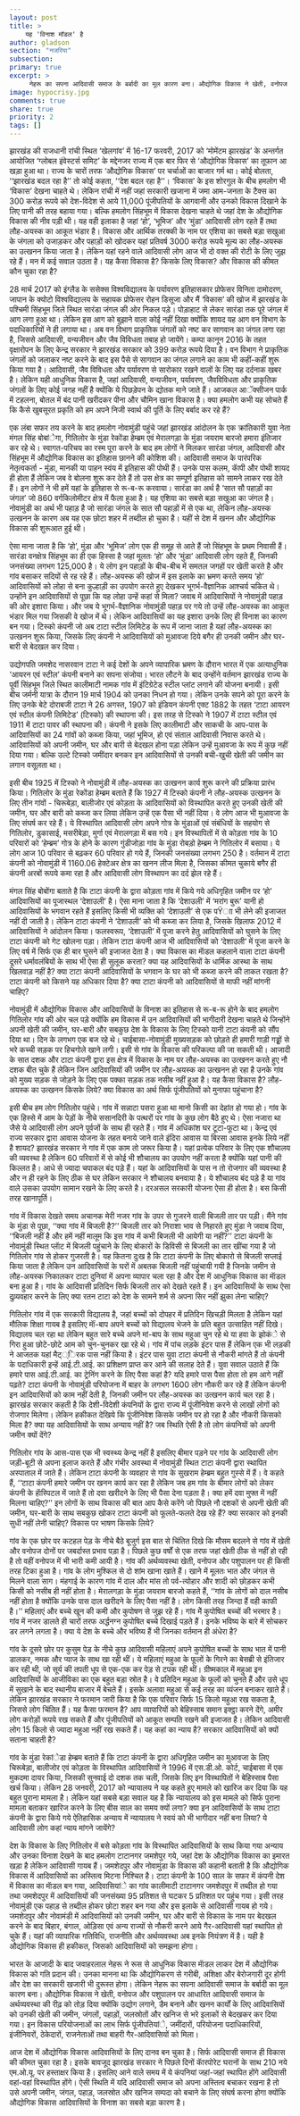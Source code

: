 ```yaml
---
layout: post
title: >
    यह 'विनाश मॉडल' है
author: gladson
section: "नजरिया"
subsection:
primary: true
excerpt: >
     नेहरू का सपना आदिवासी समाज के बर्बादी का मूल कारण बना। औद्योगिक विकास ने खेती, वनोपज और पशुपालन पर आधारित आदिवासी समाज के अर्थव्यवस्था की रीढ़ को तोड़ दिया... यदि आदिवासी समाज को अपना अस्तित्व बचाकर रखना है तो उसे अपनी जमीन, जंगल, पहाड़, जलस्रोत और खनिज सम्पदा को बचाने के लिए संघर्ष करना होगा...
image: hypocrisy.jpg
comments: true
share: true
priority: 2
tags: []
---
```


झारखंड की राजधानी रांची स्थित ‘खेलगांव’ में 16-17 फरवरी, 2017 को ‘मोमेंटम झारखंड’ के अन्तर्गत आयोजित ‘ग्लोबल इंवेस्टर्स समिट’ के मद्देनजर राज्य में एक बार फिर से ‘औद्योगिक विकास’ का तूफान आ खड़ा हुआ था। राज्य के चारों तरफ ‘औद्योगिक विकास’ पर चर्चाओं का बाजार गर्म था। कोई बोलता, ‘‘झारखंड बदल रहा है’’ तो कोई कहता, ’‘देश बदल रहा है’’। ‘विकास’ के इस शोरगुल के बीच हमलोग भी ‘विकास’ देखना चाहते थे। लेकिन रांची में नहीं जहां सरकारी खजाना में जमा आम-जनता के टैक्स का 300 करोड़ रूपये को देश-विदेश से आये 11,000 पूंजीपतियों के आगवानी और उनको विकास दिखाने के लिए पानी की तरह बहाया गया। बल्कि हमलोग सिंहभूम में विकास देखना चाहते थे जहां देश के औद्योगिक विकास की नीव पड़ी थी। यह वही इलाका है जहां ‘हो’, ‘भूमिज’ और ‘मुंडा’ आदिवासी लोग रहते हैं तथा लौह-अयस्क का आकूत भंडार है। विकास और आर्थिक तरक्की के नाम पर एशिया का सबसे बड़ा सखुआ के जंगला को उजाड़कर और पहाड़ों को खोदकर यहां प्रतिवर्ष 3000 करोड़ रूपये मूल्य का लौह-अयस्क का उत्खनन किया जाता है। लेकिन यहां रहने वाले आदिवासी लोग आज भी दो वक्त की रोटी के लिए जुझ रहे हैं। मन में कई सवाल उठता है। यह कैसा विकास है? किसके लिए विकास? और विकास की कीमत कौन चुका रहा है?

28 मार्च 2017 को इंग्लैड के ससेक्स विश्वविद्यालय के पर्यावरण इतिहासकार प्रोफेसर विनिता दामोदरण, जापान के क्योटो विश्वविद्यालय के सहायक प्रोफेसर रोहन डिसूजा और मैं ‘विकास’ की खोज में झारखंड के पश्चिमी सिंहभूम जिले स्थित सारंडा जंगल की ओर निकल पड़े। पोड़ाहाट से लेकर सारंडा तक पूरे जंगल में आग लगा हुआ था। लेकिन इस आग को बुझाने वाला कोई नहीं दिखा क्योंकि शायद यह आग वन विभाग के पदाधिकारियों ने ही लगाया था। अब वन विभाग प्राकृतिक जंगलों को नष्ट कर सागवान का जंगल लगा रहा है, जिससे आदिवासी, वन्यजीवन और जैव विविधता तबाह हो जायेंगे। कम्पा कानून 2016 के तहत वृक्षारोपन के लिए केन्द्र सरकार ने झारखंड सरकार को 399 करोड़ रूपये दिया है। वन विभाग ने प्राकृतिक जंगलों को जलाकर नष्ट करने के बाद इस पैसे से सागवान का जंगल लगाने का काम भी कहीं-कहीं शुरू किया गया है। आदिवासी, जैव विविधता और पर्यावरण से सारोकार रखने वालों के लिए यह दर्दनाक खबर है। लेकिन यही आधुनिक विकास है, जहां आदिवासी, वन्यजीवन, पर्यावरण, जैवविविधता और प्राकृतिक जंगलों के लिए कोई जगह नहीं है क्योंकि ये पिछड़ेपन के द्योतक माने जाते हैं। आजकल आॅक्सीजन पार्क में टहलना, बोतल में बंद पानी खरीदकर पीना और चौमिन खाना विकास है। क्या हमलोग कभी यह सोचते हैं कि कैसे खुबसूरत प्रकृति को हम अपने निजी स्वार्थ की पूर्ति के लिए बर्बाद कर रहे हैं?

एक लंबा सफर तय करने के बाद हमलोग नोवामुंडी पहुंचे जहां झारखंड आंदोलन के एक क्रांतिकारी युवा नेता मंगल सिंह बोबांेगा, गितिलोर के मुंडा रेकोंडा हेम्ब्रम एवं मेरालगड़ा के मुंडा जयराम बारजो हमारा इंतिजार कर रहे थे। स्वागत-परिचय का रस्म पूरा करने के बाद हम लोगों ने मिलकर सारंडा जंगल, आदिवासी और सिंहभूम में औद्योगिक विकास का इतिहास छानने की कोशिश की। आदिवासी समाज के पारंपरिक नेतृत्वकर्ता - मुंडा, मानकी या पाहन स्वंय में इतिहास की पोथी हैं। उनके पास कलम, काॅपी और पोथी शायद ही होता हैं लेकिन जब वे बोलना शुरू कर देते हैं तो उस क्षेत्र का सम्पूर्ण इतिहास को सामने लाकर रख देते हैं। इन लोगों ने भी हमें यहां के इतिहास से रू-ब-रू करवाया। सारंडा का अर्थ है ‘सात सौ पहाड़ों का जंगल’ जो 860 वर्गकिलोमीटर क्षेत्र में फैला हुआ है। यह एशिया का सबसे बड़ा सखुआ का जंगल है। नोवामुंडी का अर्थ भी पहाड़ है जो सारंडा जंगल के सात सौ पहाड़ों में से एक था, लेकिन लौह-अयस्क उत्खनन के कारण अब यह एक छोटा शहर में तब्दील हो चुका है। यहीं से देश में खनन और औद्योगिक विकास की शुरूआत हुई थी।

ऐसा माना जाता है कि ‘हो’, मुंडा और ‘भूमिज’ लोग एक ही समूह से आते हैं जो सिंहभूम के प्रथम निवासी हैं। सारंडा वनक्षेत्र सिंहभूम का ही एक हिस्सा है जहां मूलतः ‘हो’ और ‘मुंडा’ आदिवासी लोग रहते हैं, जिनकी जनसंख्या लगभग 125,000 है। ये लोग इन पहाड़ों के बीच-बीच में समतल जगहों पर खेती करते है और गांव बसाकर सदियों से रह रहे हैं। लौह-अयस्क की खोज में इस इलाके का भ्रमण करते समय ‘हो’ आदिवासियों को लोहा से बना कुल्हाड़ी का उपयोग करते हुए देखकर भूगर्भ-वैज्ञानिक आश्चर्य चकित थे। उन्होंने इन आदिवासियों से पूछा कि यह लोहा उन्हें कहां से मिला? जवाब में आदिवासियों ने नोवामुंडी पहाड़ की ओर इशारा किया। और जब ये भूगर्भ-वैज्ञानिक नोवामुंडी पहाड़ पर गये तो उन्हें लौह-अयस्क का आकूत भंडार मिल गया जिसकी वे खोज में थे। लेकिन आदिवासियों का यह इशारा उनके लिए ही विनाश का कारण बन गया। टिस्को कंपनी जो अब टाटा स्टील लिमिटेड के रूप में जाना जाता है यहां लौह-अयस्क का उत्खनन शुरू किया, जिसके लिए कंपनी ने आदिवासियों को मुआवजा दिये बगैर ही उनकी जमीन और घर-बारी से बेदखल कर दिया।

उद्योगपति जमशेद नासरवान टाटा ने कई देशों के अपने व्यापारिक भ्रमण के दौरान भारत में एक अत्याधुनिक ‘आयरन एवं स्टील’ कंपनी बनाने का सपना संजोया। भारत लौटने के बाद उन्होंने वर्तमान झारखंड राज्य के पूर्वी सिंहभूम जिले स्थित कालीमाटी नामक गांव में इंटिग्रेटेड स्टील प्लांट लगाने की योजना बनायी। इसी बीच जर्मनी यात्रा के दौरान 19 मार्च 1904 को उनका निधन हो गया। लेकिन उनके सपने को पूरा करने के लिए उनके बेटे दोराबजी टाटा ने 26 अगस्त, 1907 को इंडियन कंपनी एक्ट 1882 के तहत ‘टाटा आयरन एवं स्टील कंपनी लिमिटेड’ (टिस्को) की स्थापना की। इस तरह से टिस्को ने 1907 में टाटा स्टील एवं 1911 में टाटा पावर की स्थापना की। कंपनी ने इसके लिए कालीमाटी और साकची के आप-पास के आदिवासियों का 24 गांवों को कब्जा किया, जहां भूमिज, हो एवं संताल आदिवासी निवास करते थे। आदिवासियों को अपनी जमीन, घर और बारी से बेदखल होना पड़ा लेकिन उन्हें मुआवजा के रूप में कुछ नहीं दिया गया। बल्कि उल्टे टिस्को जमींदार बनकर इन आदिवासियों से उनकी बची-खुची खेती की जमीन का लगान वसूलता था।

इसी बीच 1925 में टिस्को ने नोवामुंडी में लौह-अयस्क का उत्खनन कार्य शुरू करने की प्रक्रिया प्रारंभ किया। गितिलोर के मुंडा रेकोंडा हेम्ब्रम बताते हैं कि 1927 में टिस्को कंपनी ने लौह-अयस्क उत्खनन के लिए तीन गांवों - चिरूबेड़ा, बालीजोर एवं कोड़ता के आदिवासियों को विस्थापित करते हुए उनकी खेती की जमीन, घर और बारी को कब्जा कर लिया लेकिन उन्हें एक पैसा भी नहीं दिया। वे लोग आज भी मुआवजा के लिए संघर्ष कर रहे हैं। ये विस्थापित आदिवासी लोग अपने गोत्र के मुंडाओं एवं संबंधियों के सहयोग से गितिलोर, डुकासाई, मसरीबेड़ा, मुर्गा एवं मेरालगड़ा में बस गये। इन विस्थापितों में से कोड़ता गांव के 10 परिवारों को ‘हेम्ब्रम’ गोत्र के होने के कारण गुंडीजोड़ा गांव के मुंडा रोबड़ो हेम्ब्रम ने गितिलोर में बसाया। ये लोग आज 10 परिवार से बढ़कर 60 परिवार हो गये हैं, जिनकी जनसंख्या लगभग 250 है। वर्तमान में टाटा कंपनी को नोवामुंडी में 1160.06 हेक्टेअर क्षेत्र का खनन लीज मिला है, जिसका कीमत चुकाये बगैर ही कंपनी अरबों रूपये कमा रहा है और आदिवासी लोग विस्थापन का दर्द झेल रहे हैं।

मंगल सिंह बोबोंगा बताते है कि टाटा कंपनी के द्वारा कोड़ता गांव में किये गये अधिगृहित जमीन पर ‘हो’ आदिवासियों का पूजास्थल ‘देशाउली’ है। ऐसा माना जाता है कि ‘देशाउली’ में ‘मरांग बुरू’ यानी हो आदिवासियों के भगवान रहते हैं इसलिए किसी भी व्यक्ति को ‘देशाउली’ से एक पŸाा भी लेने की इजाजत नहीं दी जाती है। लेकिन टाटा कंपनी ने ‘देशाउली’ को भी कब्जा कर लिया है, जिसके खिलाफ 2012 में आदिवासियों ने आंदोलन किया। फलस्वरूप, ‘देशाउली’ में पूजा करने हेतु आदिवासियों को घुसने के लिए टाटा कंपनी को गेट खोलना पड़ा। लेकिन टाटा कंपनी आज भी आदिवासियों को ‘देशाउली’ में पूजा करने के लिए वर्ष में सिर्फ एक ही बार घुसने की इजाजत देता है। क्या विकास का माॅडल कहलाने वाला टाटा कंपनी दूसरे धर्मावलंबियों के साथ भी ऐसा ही सुलूक करता? क्या यह आदिवासियों के धार्मिक आस्था के साथ खिलवाड़ नहीं है? क्या टाटा कंपनी आदिवासियों के भगवान के घर को भी कब्जा करने की ताकत रखता है? टाटा कंपनी को किसने यह अधिकार दिया है? क्या टाटा कंपनी को आदिवासियों से माफी नहीं मांगनी चाहिए?

नोवामुंडी में औद्योगिक विकास और आदिवासियों के विनाश का इतिहास से रू-ब-रू होने के बाद हमलोग गितिलोर गांव की ओर चल पड़े क्योंकि हम विकास में उन आदिवासियों की भागीदारी देखना चाहते थे जिन्होंने अपनी खेती की जमीन, घर-बारी और सबकुछ देश के विकास के लिए टिस्को यानी टाटा कंपनी को सौंप दिया था। दिन के लगभग एक बज रहे थे। चाईबासा-नोवामुंडी मुख्यसड़क को छोड़ते ही हमारी गाड़ी गड्ढ़ों से भरे कच्ची सड़क पर हिचगोले खाने लगी। इसी से गांव के विकास की परिकल्पा की जा सकती थी। आजादी के सात दशक और टाटा कंपनी द्वारा इस क्षेत्र में विकास के नाम पर लौह-अयस्क का उत्खनन करते हुए नौ दशक बीत चुके हैं लेकिन जिन आदिवासियों की जमीन पर लौह-अयस्क का उत्खनन हो रहा है उनके गांव को मुख्य सड़क से जोड़ने के लिए एक पक्का सड़क तक नसीब नहीं हुआ है। यह कैसा विकास है? लौह-अयस्क का उत्खनन किसके लिये? क्या विकास का अर्थ सिर्फ पूंजीपतियों को मुनाफा पहुंचाना है?

इसी बीच हम लोग गितिलोर पहुंचे। गांव में सन्नाटा पसरा हुआ था मानो किसी का देहांत हो गया हो। गांव के एक हिस्से में आम के पेड़ों के नीचे ससानदिरी के पत्थरों पर गांव के कुछ लोग बैठे हुए थे। ऐसा नजारा था जैसे ये आदिवासी लोग अपने पूर्वजों के साथ ही रहते हैं। गांव में अधिकांश घर टूटा-फूटा था। केन्द्र एवं राज्य सरकार द्वारा आवास योजना के तहत बनाये जाने वाले इंदिरा आवास या बिरसा आवास इनके लिये नहीं है शायद? झारखंड सरकार ने गांव में एक काम तो जरूर किया है। यहां प्रत्येक परिवार के लिए एक शौचालय की व्यवस्था है लेकिन 60 परिवारों में से कोई भी शौचालय का उपयोग नहीं करता है क्योंकि यहां पानी की किल्लत है। आधे से ज्यादा चपाकल बंद पड़े हैं। यहां के आदिवासियों के पास न तो रोजगार की व्यवस्था है और न ही रहने के लिए ठीक से घर लेकिन सरकार ने शौचालय बनवाया है। ये शौचालय बंद पड़े है या गांव वाले उसका उपयोग सामान रखने के लिए करते है। दरअसल सरकारी योजना ऐसा ही होता है। बस किसी तरह खानापूर्ति।

गांव में विकास देखते समय अचानक मेरी नजर गांव के उपर से गुजरने वाली बिजली तार पर पड़ी। मैंने गांव के मुंडा से पूछा, ‘‘क्या गांव में बिजली है?’’ बिजली तार को निराशा भाव से निहारते हुए मुंडा ने जवाब दिया, ‘‘बिजली नहीं है और हमें नहीं मालूम कि इस गांव में कभी बिजली भी आयेगी या नहीं?’’ टाटा कंपनी के नोवामुंडी स्थित प्लाॅट में बिजली पहुंचाने के लिए बोकारों के डिविसी से बिजली का तार खींचा गया है जो गितिलोर गांव से होकर गुजरती है। यह कितना दुःख है कि टाटा कंपनी के लिए बोकारो से बिजली सप्लाई किया जाता है लेकिन उन आदिवासियों के घरों में अबतक बिजली नहीं पहुंचायी गयी है जिनके जमीन से लौह-अयस्क निकालकर टाटा दुनियां में अपना व्यापार चला रहा है और देश में आधुनिक विकास का माॅडल बना हुआ है। गांव के आदिवासी प्रतिदिन सिर्फ बिजली तार को देखते रहते हैं। इन आदिवासियों के साथ ऐसा दुव्र्यवहार करने के लिए क्या रतन टाटा को देश के सामने शर्म से अपना सिर नहीं झुका लेना चाहिए?

गितिलोर गांव में एक सरकारी विद्यालय है, जहां बच्चों को दोपहर में प्रतिदिन खिचड़ी मिलता है लेकिन यहां मौलिक शिक्षा गायब है इसलिए माॅं-बाप अपने बच्चों को विद्यालय भेजने के प्रति बहुत उत्साहित नहीं दिखे। विद्यालय चल रहा था लेकिन बहुत सारे बच्चे अपने मां-बाप के साथ महुआ चुन रहे थे या हवा के झोकंे से गिरा हुआ छोटे-छोटे आम को चुन-चुनकर खा रहे थे। गांव में पांच लड़के इंटर पास हैं लेकिन एक भी लड़की ने आजतक यहां मैट््िरक पास नहीं किया है। इंटर पास युवा टाटा कंपनी से नौकरी मांगते हैं तो कंपनी के पदाधिकारी इन्हें आई.टी.आई. का प्रशिक्षण प्राप्त कर आने की सलाह देते हैं। युवा सवाल उठाते हैं कि हमारे पास आई.टी.आई. का ट्रेनिंग करने के लिए पैसा कहां है? यदि हमारे पास पैसा होता तो हम आगे नहीं पढ़ते? टाटा कंपनी के नोवामुंडी परियोजना में बाहर के लगभग 1600 लोग नौकरी कर रहे हैं लेकिन कंपनी इन आदिवासियों को काम नहीं देती है, जिनकी जमीन पर लौह-अयस्क का उत्खनन कार्य चल रहा है। झारखंड सरकार कहती है कि देशी-विदेशी कंपनियों के द्वारा राज्य में पूंजीनिवेश करने से लाखों लोगों को रोजगार मिलेगा। लेकिन हकीकत देखिये कि पूंजीनिवेश किसके जमीन पर हो रहा है और नौकरी किसको मिला है? क्या यह आदिवासियों के साथ अन्याय नहीं है? जब स्थिति ऐसी है तो लोग कंपनियों को अपनी जमीन क्यों देंगे?

गितिलोर गांव के आस-पास एक भी स्वस्थ्य केन्द्र नहीं है इसलिए बीमार पड़ने पर गांव के आदिवासी लोग जड़ी-बूटी से अपना इलाज करते हैं और गंभीर अवस्था में नोवामुंडी स्थित टाटा कंपनी द्वारा स्थापित अस्पाताल में जाते हैं। लेकिन टाटा कंपनी के व्यवहार से गांव के सुखराम हेम्ब्रम बहुत गुस्से में हैं। वे कहते हैं, ‘‘टाटा कंपनी हमारे जमीन पर खनन कार्य कर रहा है लेकिन जब हम गांव के बीमार लोगों को लेकर कंपनी के हाॅस्पिटल में जाते हैं तो दवा खरीदने के लिए भी पैसा देना पड़ता है। क्या हमें दवा मुफ्त में नहीं मिलना चाहिए?’’ इन लोगों के साथ विकास की बात आप कैसे करेंगे जो पिछले नौ दशकों से अपनी खेती की जमीन, घर-बारी के साथ सबकुछ खोकर टाटा कंपनी को फूलते-फलते देख रहे हैं? क्या सरकार को इनकी सुधी नहीं लेनी चाहिए? विकास पर भाषण किसके लिये?

गांव के एक छोर पर कटहल पेड़ के नीचे बैठे बूजुर्ग इस बात से चिंतित दिखे कि मौसम बदलने से गांव में खेती और वनोपज दोनों पर जबर्दास्त प्रभाव पड़ा है। पिछले कुछ वर्षों से एक तरफ जहां खेती ठीक से नहीं हो रही है तो वहीं वनोपज में भी भारी कमी आयी है। गांव की अर्थव्यवस्था खेती, वनोपज और पशुपालन पर ही किसी तरह टिका हुआ है। गांव के लोग मुश्किल से दो शांम खाना खाते हैं। खाने में मूलतः भात और जंगल से मिलने वाला साग। मंहगाई के कारण गांव में दाल और मांस तो पर्व-त्योहार और शादी को छोड़कर कभी किसी को नसीब ही नहीं होता है। मेरालगड़ा के मुंडा जयराम बारजो कहते हैं, ‘‘गांव के लोगों को दाल नसीब नहीं होता है क्योंकि उनके पास दाल खरीदने के लिए पैसा नहीं है। लोग किसी तरह जिन्दा हैं वही काफी है।’’ महिलाएं और बच्चे खून की कमी और कुपोषण से जुझ रहे हैं। गांव मेें कुपोषित बच्चों की भरमार है। गांव में नजर डालते ही चारों तरफ अर्द्धनग्न कुपोषित बच्चे दिखाई पड़ते हैं। इनके भविष्य के बारे में सोचकर डर लगने लगता है। क्या ये देश के बच्चे और भविष्य हैं भी जिनका वर्तमान ही अंधेरा है?

गांव के दूसरे छोर पर कुसुम पेड़ के नीचे कुछ आदिवासी महिलाएं अपने कुपोषित बच्चों के साथ भात में पानी डालकर, नमक और प्याज के साथ खा रही थीं। ये महिलाएं महुआ के फूलों के गिरने का बेसब्री से इंतिजार कर रही थी, जो सूर्य की तपती धूप से एक-एक कर पेड़ से टपक रही थीं। ग्रीष्मकाल में महुआ इन आदिवासियों के आजीविका का एक बहुत बड़ा स्रोत है। वे प्रतिदिन महुआ के फूलों को चुनते हैं और उसे धूप में सुखाने के बाद स्थानीय बाजार में बेचते हैं। इसके अलावा महुआ से कई तरह का व्यंजन बनाकर खाते हैं। लेकिन झारखंड सरकार ने फरमान जारी किया है कि एक परिवार सिर्फ 15 किलो महुआ रख सकता है, जिससे लोग चिंतित हैं। यह कैसा फरमान है? आप व्यापारियों को बेहिस्साब समान इक्ट्ठा करने देंगे, अमीर लोग करोड़ों रूपये रख सकते हैं और पूंजीपतियों को आकूत सम्पति रखने की इजाजत है। लेकिन आदिवासी लोग 15 किलो से ज्यादा महुआ नहीं रख सकते हैं। यह कहां का न्याय है? सरकार आदिवासियों को क्यों सताना चाहती है?

गांव के मुंडा रेकांेडा हेम्ब्रम बताते हैं कि टाटा कंपनी के द्वारा अधिगृहित जमीन का मुआवजा के लिए चिरूबेड़ा, बालीजोर एवं कोड़ता के विस्थापित आदिवासियों ने 1996 में एस.डी.ओ. कोर्ट, चाईबासा में एक मुकदमा दायर किया, जिसकी सुनवाई दो दशक तक चली, जिसके लिए इन विस्थापितों ने बेहिस्साब पैसा खर्च किया। लेकिन 28 जनवरी, 2017 को न्यायालय ने यह कहते हुए मामले को खारिज कर दिया कि यह बहुत पुराना मामला है। लेकिन यहां सबसे बड़ा सवाल यह है कि न्यायालय को इस मामले को सिर्फ पुराना मामला बताकर खारिज करने के लिए बीस साल का समय क्यों लगा? क्या इन आदिवासियों के साथ टाटा कंपनी के द्वारा किये गये ऐतिहासिक अन्याय में न्यायालय ने स्वयं को भी भागीदार नहीं बना लिया? ये आदिवासी लोग कहां न्याय मांगने जायेंगे?

देश के विकास के लिए गितिलोर में बसे कोड़ता गांव के विस्थापित आदिवासियों के साथ किया गया अन्याय और उनका विनाश देखने के बाद हमलोग टाटानगर जमशेपुर गये, जहां देश के औद्योगिक विकास का इमारत खड़ा है लेकिन आदिवासी गायब हैं। जमशेदपुर और नोवामुंडा के विकास की कहानी बताती है कि औद्योगिक विकास में आदिवासियों का अस्तित्व मिटना निश्चित है। टाटा कंपनी के 100 साल के सफर में कंपनी देश में विकास का माॅडल बन गया, आदिवासियांे का गांव कालीमाटी टाटानगर जमशेदपुर में तब्दील हो गया तथा जमशेदपुर में आदिवासियों की जनसंख्या 95 प्रतिशत से घटकर 5 प्रतिशत पर पहुंच गया। इसी तरह नोवामुंडी एक पहाड़ से तब्दील होकर छोटा शहर बन गया और इस इलाके से आदिवासी गायब हो गये। जमशेदपुर और नोवामंडी में आदिवासियों को उनकी जमीन, घर और बारी से विकास के नाम पर बेदखल करने के बाद बिहार, बंगाल, ओड़िसा एवं अन्य राज्यों से नौकरी करने आये गैर-आदिवासी यहां स्थापित हो चुके हैं। यहां की व्यापारिक गतिविधि, राजनीति और अर्थव्यवस्था अब इनके नियंत्रण में है। यही है औद्योगिक विकास ही हकीकत, जिसको आदिवासियों को समझना होगा।

भारत के आजादी के बाद जवाहरलाल नेहरू ने रूस से आधुनिक विकास माॅडल लाकर देश में औद्योगिक विकास को गति प्रदान की। उनका मानना था कि औद्योगिकरण से गरीबी, अशिक्षा और बेरोजगारी दूर होगी और देश का सरकारी खजारी भी दुरूस्त होगा। लेकिन नेहरू का सपना आदिवासी समाज के बर्बादी का मूल कारण बना। औद्योगिक विकास ने खेती, वनोपज और पशुपालन पर आधारित आदिवासी समाज के अर्थव्यवस्था की रीढ़ को तोड़ दिया क्योंकि उद्योग लगाने, डैम बनाने और खनन कार्यों के लिए आदिवासियों को उनकी खेती की जमीन, जंगलों, पहाड़ों, जलस्रोतों और खनिज से भरे इलाकों से बेदखकर कर दिया गया। इन विकास परियोजनाओं का लाभ सिर्फ पूंजीपतियांे, जमींदारों, परियोजना पदाधिकारियों, इंजीनियरों, ठेकेदारों, राजनेताओं तथा बाहरी गैर-आदिवासियों को मिला।

आज देश में औद्योगिक विकास आदिवासियों के लिए दानव बन चुका है। सिर्फ आदिवासी समाज ही विकास की कीमत चुका रहा है। इसके बावजूद झारखंड सरकार ने पिछले दिनों काॅरपोरेट घरानों के साथ 210 नये एम.ओ.यू. पर हस्ताक्षर किया है। इसलिए आने वाले समय में ये कंपनियां जहां-जहां स्थापित होंगे आदिवासी वहां-वहां विस्थापित होंगे। ऐसी स्थिति में यदि आदिवासी समाज को अपना अस्तित्व बचाकर रखना है तो उसे अपनी जमीन, जंगल, पहाड़, जलस्रोत और खनिज सम्पदा को बचाने के लिए संघर्ष करना होगा क्योंकि औद्योगिक विकास आदिवासियों के विनाश का सबसे बड़ा कारण है।
